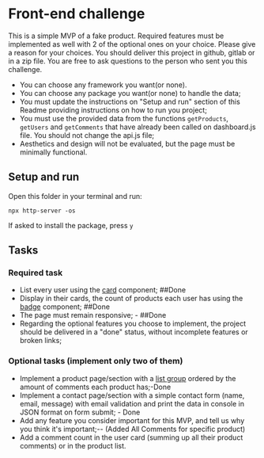 # Front-end challenge

This is a simple MVP of a fake product.
Required features must be implemented as well with 2 of the optional ones on your choice. Please give a reason for your choices.
You should deliver this project in github, gitlab or in a zip file.
You are free to ask questions to the person who sent you this challenge.

- You can choose any framework you want(or none).
- You can choose any package you want(or none) to handle the data;
- You must update the instructions on "Setup and run" section of this Readme providing instructions on how to run you project;
- You must use the provided data from the functions `getProducts`, `getUsers` and `getComments`
  that have already been called on dashboard.js file. You should not change the api.js file;
- Aesthetics and design will not be evaluated, but the page must be minimally functional.

## Setup and run

Open this folder in your terminal and run:
```shell
npx http-server -os
```
If asked to install the package, press `y`


## Tasks

### Required task 
- List every user using the [card](https://getbootstrap.com/docs/5.0/components/card/) component; ##Done
- Display in their cards, the count of products each user has using the [badge](https://getbootstrap.com/docs/5.0/components/badge/) component; ##Done
- The page must remain responsive; - ##Done
- Regarding the optional features you choose to implement, the project should be delivered in a "done" status,
  without incomplete features or broken links;

### Optional tasks (implement only two of them)
- Implement a product page/section with a [list group](https://getbootstrap.com/docs/5.0/components/list-group/) ordered by the amount of comments each product has;-Done
- Implement a contact page/section with a simple contact form (name, email, message) with email validation and print the data in console in JSON format on form submit; - Done
- Add any feature you consider important for this MVP, and tell us why you think it's important;-- (Added All Comments for specific product)
- Add a comment count in the user card (summing up all their product comments) or in the product list.

